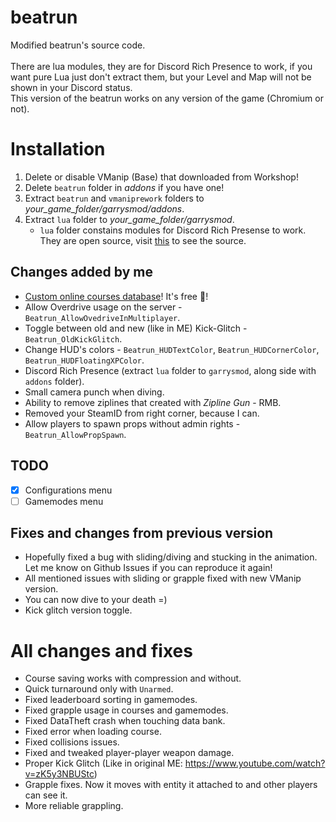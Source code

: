 # beatrun
Modified beatrun's source code.<br><br>
There are lua modules, they are for Discord Rich Presence to work, if you want pure Lua just don't extract them, but your Level and Map will not be shown in your Discord status.<br>
This version of the beatrun works on any version of the game (Chromium or not).

# Installation
1. Delete or disable VManip (Base) that downloaded from Workshop!
2. Delete `beatrun` folder in *addons* if you have one!
3. Extract `beatrun` and `vmaniprework` folders to *your_game_folder/garrysmod/addons*.
4. Extract `lua` folder to *your_game_folder/garrysmod*.
    * `lua` folder constains modules for Discord Rich Presense to work. They are open source, visit [this](https://github.com/fluffy-servers/gmod-discord-rpc) to see the source.

## Changes added by me
* [Custom online courses database](https://courses.beatrun.ru)! It's free 🤯!
* Allow Overdrive usage on the server - `Beatrun_AllowOvedriveInMultiplayer`.
* Toggle between old and new (like in ME) Kick-Glitch - `Beatrun_OldKickGlitch`.
* Change HUD's colors - `Beatrun_HUDTextColor`, `Beatrun_HUDCornerColor`, `Beatrun_HUDFloatingXPColor`.
* Discord Rich Presence (extract `lua` folder to `garrysmod`, along side with `addons` folder).
* Small camera punch when diving.
* Ability to remove ziplines that created with *Zipline Gun* - RMB.
* Removed your SteamID from right corner, because I can.
* Allow players to spawn props without admin rights - `Beatrun_AllowPropSpawn`.

## TODO
- [X] Configurations menu
- [ ] Gamemodes menu

## Fixes and changes from previous version
* Hopefully fixed a bug with sliding/diving and stucking in the animation. Let me know on Github Issues if you can reproduce it again!
* All mentioned issues with sliding or grapple fixed with new VManip version.
* You can now dive to your death =)
* Kick glitch version toggle.

# All changes and fixes
* Course saving works with compression and without.
* Quick turnaround only with `Unarmed`.
* Fixed leaderboard sorting in gamemodes.
* Fixed grapple usage in courses and gamemodes.
* Fixed DataTheft crash when touching data bank.
* Fixed error when loading course.
* Fixed collisions issues.
* Fixed and tweaked player-player weapon damage.
* Proper Kick Glitch (Like in original ME: https://www.youtube.com/watch?v=zK5y3NBUStc)
* Grapple fixes. Now it moves with entity it attached to and other players can see it.
* More reliable grappling.
